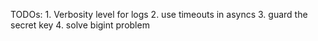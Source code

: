 TODOs: 
    1. Verbosity level for logs
    2. use timeouts in asyncs
    3. guard the secret key
    4. solve bigint problem

